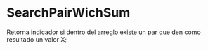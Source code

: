 # SearchPairWichSum
Retorna indicador si dentro del arreglo existe un par que den como resultado un valor X;
